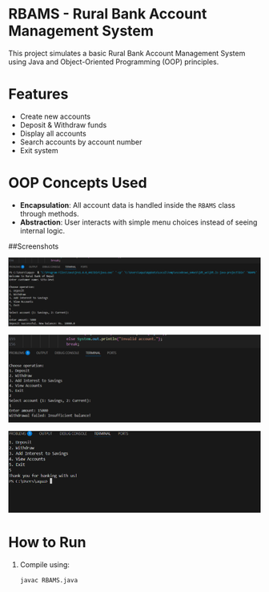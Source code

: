 # RBAMS - Rural Bank Account Management System

This project simulates a basic Rural Bank Account Management System using Java and Object-Oriented Programming (OOP) principles.

# Features

- Create new accounts
- Deposit & Withdraw funds
- Display all accounts
- Search accounts by account number
- Exit system

# OOP Concepts Used

- **Encapsulation**: All account data is handled inside the `RBAMS` class through methods.
- **Abstraction**: User interacts with simple menu choices instead of seeing internal logic.

##Screenshots

![sita](sitadevi.png)


![withdraw](insufficient.png)

![final](thankyou.png)


# How to Run

1. Compile using:
   ```bash
   javac RBAMS.java

